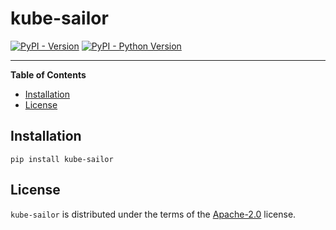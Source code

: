 # kube-sailor

[![PyPI - Version](https://img.shields.io/pypi/v/kube-sailor.svg)](https://pypi.org/project/kube-sailor)
[![PyPI - Python Version](https://img.shields.io/pypi/pyversions/kube-sailor.svg)](https://pypi.org/project/kube-sailor)

-----

**Table of Contents**

- [Installation](#installation)
- [License](#license)

## Installation

```console
pip install kube-sailor
```

## License

`kube-sailor` is distributed under the terms of the [Apache-2.0](https://spdx.org/licenses/Apache-2.0.html) license.
